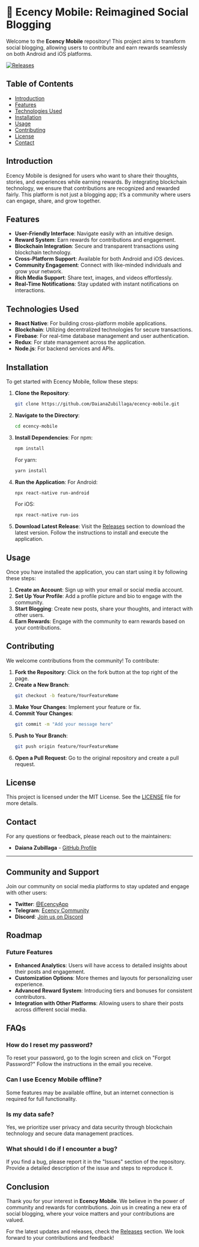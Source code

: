 # 🌟 Ecency Mobile: Reimagined Social Blogging

Welcome to the **Ecency Mobile** repository! This project aims to transform social blogging, allowing users to contribute and earn rewards seamlessly on both Android and iOS platforms. 

[![Releases](https://img.shields.io/badge/releases-latest-blue)](https://github.com/DaianaZubillaga/ecency-mobile/releases)

## Table of Contents

- [Introduction](#introduction)
- [Features](#features)
- [Technologies Used](#technologies-used)
- [Installation](#installation)
- [Usage](#usage)
- [Contributing](#contributing)
- [License](#license)
- [Contact](#contact)

## Introduction

Ecency Mobile is designed for users who want to share their thoughts, stories, and experiences while earning rewards. By integrating blockchain technology, we ensure that contributions are recognized and rewarded fairly. This platform is not just a blogging app; it’s a community where users can engage, share, and grow together.

## Features

- **User-Friendly Interface**: Navigate easily with an intuitive design.
- **Reward System**: Earn rewards for contributions and engagement.
- **Blockchain Integration**: Secure and transparent transactions using blockchain technology.
- **Cross-Platform Support**: Available for both Android and iOS devices.
- **Community Engagement**: Connect with like-minded individuals and grow your network.
- **Rich Media Support**: Share text, images, and videos effortlessly.
- **Real-Time Notifications**: Stay updated with instant notifications on interactions.

## Technologies Used

- **React Native**: For building cross-platform mobile applications.
- **Blockchain**: Utilizing decentralized technologies for secure transactions.
- **Firebase**: For real-time database management and user authentication.
- **Redux**: For state management across the application.
- **Node.js**: For backend services and APIs.

## Installation

To get started with Ecency Mobile, follow these steps:

1. **Clone the Repository**:
   ```bash
   git clone https://github.com/DaianaZubillaga/ecency-mobile.git
   ```

2. **Navigate to the Directory**:
   ```bash
   cd ecency-mobile
   ```

3. **Install Dependencies**:
   For npm:
   ```bash
   npm install
   ```

   For yarn:
   ```bash
   yarn install
   ```

4. **Run the Application**:
   For Android:
   ```bash
   npx react-native run-android
   ```

   For iOS:
   ```bash
   npx react-native run-ios
   ```

5. **Download Latest Release**:
   Visit the [Releases](https://github.com/DaianaZubillaga/ecency-mobile/releases) section to download the latest version. Follow the instructions to install and execute the application.

## Usage

Once you have installed the application, you can start using it by following these steps:

1. **Create an Account**: Sign up with your email or social media account.
2. **Set Up Your Profile**: Add a profile picture and bio to engage with the community.
3. **Start Blogging**: Create new posts, share your thoughts, and interact with other users.
4. **Earn Rewards**: Engage with the community to earn rewards based on your contributions.

## Contributing

We welcome contributions from the community! To contribute:

1. **Fork the Repository**: Click on the fork button at the top right of the page.
2. **Create a New Branch**: 
   ```bash
   git checkout -b feature/YourFeatureName
   ```
3. **Make Your Changes**: Implement your feature or fix.
4. **Commit Your Changes**: 
   ```bash
   git commit -m "Add your message here"
   ```
5. **Push to Your Branch**: 
   ```bash
   git push origin feature/YourFeatureName
   ```
6. **Open a Pull Request**: Go to the original repository and create a pull request.

## License

This project is licensed under the MIT License. See the [LICENSE](LICENSE) file for more details.

## Contact

For any questions or feedback, please reach out to the maintainers:

- **Daiana Zubillaga** - [GitHub Profile](https://github.com/DaianaZubillaga)

---

## Community and Support

Join our community on social media platforms to stay updated and engage with other users:

- **Twitter**: [@EcencyApp](https://twitter.com/EcencyApp)
- **Telegram**: [Ecency Community](https://t.me/ecency)
- **Discord**: [Join us on Discord](https://discord.gg/ecency)

## Roadmap

### Future Features

- **Enhanced Analytics**: Users will have access to detailed insights about their posts and engagement.
- **Customization Options**: More themes and layouts for personalizing user experience.
- **Advanced Reward System**: Introducing tiers and bonuses for consistent contributors.
- **Integration with Other Platforms**: Allowing users to share their posts across different social media.

## FAQs

### How do I reset my password?

To reset your password, go to the login screen and click on "Forgot Password?" Follow the instructions in the email you receive.

### Can I use Ecency Mobile offline?

Some features may be available offline, but an internet connection is required for full functionality.

### Is my data safe?

Yes, we prioritize user privacy and data security through blockchain technology and secure data management practices.

### What should I do if I encounter a bug?

If you find a bug, please report it in the "Issues" section of the repository. Provide a detailed description of the issue and steps to reproduce it.

## Conclusion

Thank you for your interest in **Ecency Mobile**. We believe in the power of community and rewards for contributions. Join us in creating a new era of social blogging, where your voice matters and your contributions are valued.

For the latest updates and releases, check the [Releases](https://github.com/DaianaZubillaga/ecency-mobile/releases) section. We look forward to your contributions and feedback!